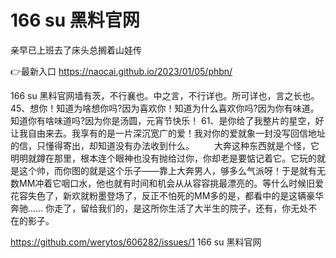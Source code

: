# 166 su 黑料官网
亲早已上班去了床头总搁着山娃传

👉最新入口 https://naocai.github.io/2023/01/05/phbn/

166 su 黑料官网墙有茨，不行襄也。中之言，不行详也。所可详也，言之长也。
	45、想你！知道为啥想你吗?因为喜欢你！知道为什么喜欢你吗?因为你有味道。知道你有啥味道吗?因为你是汤圆，元宵节快乐！
	61、是你给了我整片的星空，好让我自由来去。我享有的是一片深沉宽广的爱！我对你的爱就象一封没写回信地址的信，只懂得寄出，却知道没有办法收到什么。
　　大奔这种东西就是个怪，它明明就蹲在那里，根本连个眼神也没有抛给过你，你却老是要惦记着它。它玩的就是这个帅，而你图的就是这个乐子——靠上大奔男人，够多么气派呀！于是就有无数MM冲着它咽口水，他也就有时间和机会从从容容挑最漂亮的。等什么时候旧爱花容失色了，新欢就粉墨登场了，反正不怕死的MM多的是，都看中的是这辆豪华奔驰……
你走了，留给我们的，是这所你生活了大半生的院子，还有，你无处不在的影子。

https://github.com/werytos/606282/issues/1
166 su 黑料官网
